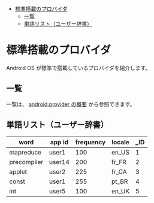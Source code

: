 <!-- TOC START min:1 max:3 link:true asterisk:false update:true -->
- [標準搭載のプロバイダ](#標準搭載のプロバイダ)
  - [一覧](#一覧)
  - [単語リスト（ユーザー辞書）](#単語リストユーザー辞書)
<!-- TOC END -->


# 標準搭載のプロバイダ

Android OS が標準で搭載しているプロバイダを紹介します。

## 一覧

一覧は、 [android.provider の概要](https://developer.android.com/reference/android/provider/package-summary?_gl=1*1aln25l*_up*MQ..*_ga*MzUxODQyMDAzLjE3MjIzODk3ODk.*_ga_6HH9YJMN9M*MTcyMjM4OTc4OC4xLjAuMTcyMjM4OTc4OC4wLjAuMA..) から参照できます。

## 単語リスト（ユーザー辞書）

word        | app id | frequency | locale | _ID
------------|--------|-----------|--------|----
mapreduce   | user1  | 100       | en_US  | 1
precompiler | user14 | 200       | fr_FR  | 2
applet      | user2  | 225       | fr_CA  | 3
const       | user1  | 255       | pt_BR  | 4
int         | user5  | 100       | en_UK  | 5
